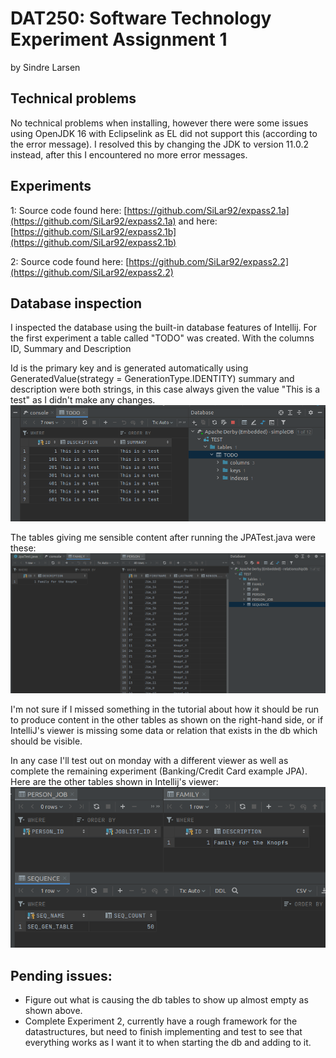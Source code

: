 # DAT250: Software Technology Experiment Assignment 1
by Sindre Larsen

## Technical problems
No technical problems when installing, however there were some
issues using OpenJDK 16 with Eclipselink as EL did not support this
 (according to the error message). I resolved this by changing the JDK to 
version 11.0.2 instead, after this I encountered no more error messages.

## Experiments
1: Source code found here: [https://github.com/SiLar92/expass2.1a](https://github.com/SiLar92/expass2.1a)
and here: [https://github.com/SiLar92/expass2.1b](https://github.com/SiLar92/expass2.1b)

2: Source code found here: [https://github.com/SiLar92/expass2.2](https://github.com/SiLar92/expass2.2)

## Database inspection
I inspected the database using the built-in database features of Intellij.
For the first experiment a table called "TODO" was created.
With the columns ID, Summary and Description

Id is the primary key and is generated automatically using 
GeneratedValue(strategy = GenerationType.IDENTITY)
summary and description were both strings, in this case always
given the value "This is a test" as I didn't make any changes.
![](images/db-table.png?raw=true)

The tables giving me sensible content after running the JPATest.java were these:
![](images/db-tables2.png?raw=true)

I'm not sure if I missed something in the tutorial about how it should be run to produce
content in the other tables as shown on the right-hand side, or if IntelliJ's viewer is
missing some data or relation that exists in the db which should be visible.

In any case I'll test out on monday with a different viewer as well as complete the remaining
experiment (Banking/Credit Card example JPA). Here are the other tables shown
in Intellij's viewer:
![](images/db-tables2.1.png?raw=true)

## Pending issues:
- Figure out what is causing the db tables to show up almost empty as shown above.
- Complete Experiment 2, currently have a rough framework for the datastructures, but need to finish implementing and test to see that everything works as I want it to when starting the db and adding to it.
